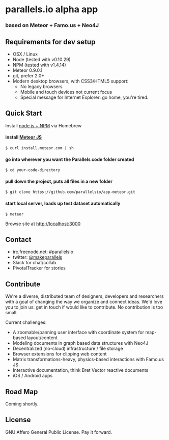 # parallels.io alpha app
### based on Meteor + Famo.us + Neo4J 


## Requirements for dev setup

* OSX / Linux
* Node (tested with v0.10.29)
* NPM (tested with v1.4.14) 
* Meteor 0.9.0.1
* git, prefer 2.0+
* Modern desktop browsers, with CSS3/HTML5 support:
   * No legacy browsers
   * Mobile and touch devices not current focus
   * Special message for Internet Explorer: go home, you're tired.


## Quick Start

Install [node.js + NPM](http://thechangelog.com/install-node-js-with-homebrew-on-os-x) via Homebrew

#### install [Meteor JS](http://www.meteor.com)
`$ curl install.meteor.com | sh`


#### go into wherever you want the Parallels code folder created
`$ cd your-code-directory`


#### pull down the project, puts all files in a new folder
`$ git clone https://github.com/parallelsio/app-meteor.git`


#### start local server, loads up test dataset automatically
`$ meteor`


Browse site at [http://localhost:3000](http://localhost:3000)




## Contact

* irc.freenode.net: #parallelsio
* twitter: [@makeparallels](http://www.twitter.com/makeparallels)
* Slack for chat/collab
* PivotalTracker for stories


## Contribute

We're a diverse, distributed team of designers, developers and researchers with a goal of changing the way we organize and connect ideas. We'd love you to join us: get in touch if would like to contribute. No contribution is too small.


Current challenges:

* A zoomable/panning user interface with coordinate system for map-based layout/content
* Modeling documents in graph based data structures with Neo4J
* Decentralized (no-cloud) infrastructure / file storage
* Browser extensions for clipping web content
* Matrix transformations-heavy, physics-based interactions with Famo.us JS
* Interactive documentation, think Bret Vector reactive documents
* iOS / Android apps


## Road Map

Coming shortly. 


## License

GNU Affero General Public License. Pay it forward.


